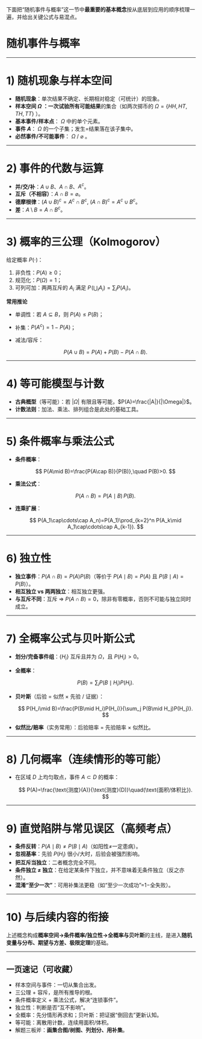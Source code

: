 下面把“随机事件与概率”这一节中**最重要的基本概念**按从底层到应用的顺序梳理一遍，并给出关键公式与易混点。
# 随机事件与概率
---

# 1) 随机现象与样本空间

* **随机现象**：单次结果不确定、长期相对稳定（可统计）的现象。
* **样本空间 $\Omega$ **：一次试验**所有可能结果**的集合（如两次掷币的 $\Omega=\{HH,HT,TH,TT\}$ ）。
* **基本事件/样本点**： $\Omega$ 中的单个元素。
* **事件 $A$**： $\Omega$ 的一个子集；发生=结果落在该子集中。
* **必然事件/不可能事件**： $\Omega$ / $\varnothing$ 。

---

# 2) 事件的代数与运算

* **并/交/补**：$A\cup B$、$A\cap B$、$A^c$。
* **互斥（不相容）**：$A\cap B=\varnothing$。
* **德摩根律**：$(A\cup B)^c=A^c\cap B^c,\ (A\cap B)^c=A^c\cup B^c$。
* **差**：$A\setminus B=A\cap B^c$。

---

# 3) 概率的三公理（Kolmogorov）

给定概率 $P(\cdot)$：

1. 非负性：$P(A)\ge0$；
2. 规范化：$P(\Omega)=1$；
3. 可列可加：两两互斥的 $A_i$ 满足 $P\!\left(\bigcup_i A_i\right)=\sum_i P(A_i)$。

**常用推论**

* 单调性：若 $A\subseteq B$，则 $P(A)\le P(B)$；
* 补集：$P(A^c)=1-P(A)$；
* 减法/容斥：

  $$
  P(A\cup B)=P(A)+P(B)-P(A\cap B).
  $$

---

# 4) 等可能模型与计数

* **古典概型**（等可能）：若 $|\Omega|$ 有限且等可能，$P(A)=\frac{|A|}{|\Omega|}$。
* **计数法则**：加法、乘法、排列组合是此处的基础工具。

---

# 5) 条件概率与乘法公式

* **条件概率**：

  $$
  P(A\mid B)=\frac{P(A\cap B)}{P(B)},\quad P(B)>0.
  $$
* **乘法公式**：

  $$
  P(A\cap B)=P(A\mid B)\,P(B).
  $$
* **连乘扩展**：

  $$
  P(A_1\cap\cdots\cap A_n)=P(A_1)\prod_{k=2}^n P(A_k\mid A_1\cap\cdots\cap A_{k-1}).
  $$

---

# 6) 独立性

* **独立事件**：$P(A\cap B)=P(A)P(B)$（等价于 $P(A\mid B)=P(A)$ 且 $P(B\mid A)=P(B)$）。
* **相互独立 vs 两两独立**：相互独立更强。
* **与互斥不同**：互斥 ⇒ $P(A\cap B)=0$，除非有零概率，否则不可能与独立同时成立。

---

# 7) 全概率公式与贝叶斯公式

* **划分/完备事件组**：$\{H_i\}$ 互斥且并为 $\Omega$，且 $P(H_i)>0$。
* **全概率**：

  $$
  P(B)=\sum_i P(B\mid H_i)P(H_i).
  $$
* **贝叶斯**（后验 = 似然 × 先验 / 证据）：

  $$
  P(H_i\mid B)=\frac{P(B\mid H_i)P(H_i)}{\sum_j P(B\mid H_j)P(H_j)}.
  $$
* **似然比/赔率**（实务常用）：后验赔率 = 先验赔率 × 似然比。

---

# 8) 几何概率（连续情形的等可能）

* 在区域 $D$ 上均匀取点，事件 $A\subset D$ 的概率：

  $$
  P(A)=\frac{\text{测度}(A)}{\text{测度}(D)}\quad(\text{面积/体积比}).
  $$

---

# 9) 直觉陷阱与常见误区（高频考点）

* **条件反转**：$P(A\mid B)\neq P(B\mid A)$（如阳性≠一定患病）。
* **忽视基率**：先验 $P(H_i)$ 很小/大时，后验会被强烈影响。
* **把互斥当独立**：二者概念完全不同。
* **条件独立 ≠ 独立**：在给定某条件下独立，并不意味着无条件独立（反之亦然）。
* **混淆“至少一次”**：可用补集法更稳（如“至少一次成功”=1−全失败）。

---

# 10) 与后续内容的衔接

上述概念构成**概率空间→条件概率/独立性→全概率与贝叶斯**的主线，是进入**随机变量与分布、期望与方差、极限定理**的基础。

---

## 一页速记（可收藏）

* 样本空间与事件：一切从集合出发。
* 三公理 + 容斥，是所有推导的根。
* 条件概率定义 + 乘法公式，解决“连锁事件”。
* 独立性：判断是否“互不影响”。
* 全概率：先分情形再求和；贝叶斯：把证据“倒回去”更新认知。
* 等可能：离散用计数，连续用面积/体积。
* 解题三板斧：**画集合图/树图、列划分、用补集**。


